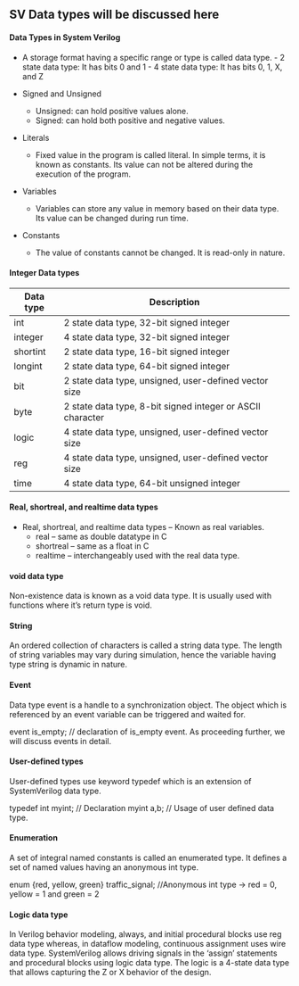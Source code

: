 ## SV Data types will be discussed here

#### Data Types in System Verilog

- A storage format having a specific range or type is called data type.
      - 2 state data type: It has bits 0 and 1
      - 4 state data type: It has bits 0, 1, X, and Z

- Signed and Unsigned
    - Unsigned: can hold positive values alone.
    - Signed: can hold both positive and negative values.

- Literals
    - Fixed value in the program is called literal. In simple terms, it is known as constants. Its value can not be altered during the execution of the program.

- Variables
    - Variables can store any value in memory based on their data type. Its value can be changed during run time.

- Constants
    - The value of constants cannot be changed. It is read-only in nature.

#### Integer Data types

Data type | Description
---|---
int| 2 state data type, 32-bit signed integer
integer| 4 state data type, 32-bit signed integer
shortint| 2 state data type, 16-bit signed integer
longint|2 state data type, 64-bit signed integer
bit|2 state data type, unsigned, user-defined vector size
byte|2 state data type, 8-bit signed integer or ASCII character
logic|4 state data type, unsigned, user-defined vector size
reg|4 state data type, unsigned, user-defined vector size
time|4 state data type, 64-bit unsigned integer

#### Real, shortreal, and realtime data types

- Real, shortreal, and realtime data types – Known as real variables.
    - real – same as double datatype in C
    - shortreal – same as a float in C
    - realtime – interchangeably used with the real data type.

#### void data type
Non-existence data is known as a void data type. It is usually used with functions where it’s return type is void.

#### String
An ordered collection of characters is called a string data type. The length of string variables may vary during simulation, hence the variable having type string is dynamic in nature.

#### Event
Data type event is a handle to a synchronization object. The object which is referenced by an event variable can be triggered and waited for.

event is_empty; // declaration of is_empty event.
As proceeding further, we will discuss events in detail.

#### User-defined types
User-defined types use keyword typedef which is an extension of SystemVerilog data type.

typedef int myint;  // Declaration
myint a,b;          // Usage of user defined data type.

#### Enumeration
A set of integral named constants is called an enumerated type. It defines a set of named values having an anonymous int type.

enum {red, yellow, green} traffic_signal;
//Anonymous int type -> red = 0, yellow = 1 and green = 2

#### Logic data type
In Verilog behavior modeling, always, and initial procedural blocks use reg data type whereas, in dataflow modeling, continuous assignment uses wire data type. SystemVerilog allows driving signals in the ‘assign’ statements and procedural blocks using logic data type. The logic is a 4-state data type that allows capturing the Z or X behavior of the design.
